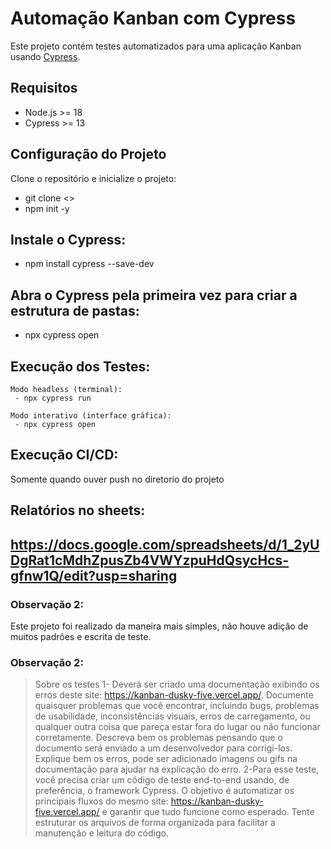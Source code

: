 # Automação Kanban com Cypress
Este projeto contém testes automatizados para uma aplicação Kanban usando [Cypress](https://www.cypress.io/).

## Requisitos
- Node.js >= 18
- Cypress >= 13

## Configuração do Projeto
Clone o repositório e inicialize o projeto:

- git clone <>
- npm init -y

## Instale o Cypress:
- npm install cypress --save-dev

## Abra o Cypress pela primeira vez para criar a estrutura de pastas:
- npx cypress open

## Execução dos Testes:
    Modo headless (terminal):
     - npx cypress run

    Modo interativo (interface gráfica):
     - npx cypress open

## Execução CI/CD:
Somente quando ouver push no diretorio do projeto

## Relatórios no sheets:
https://docs.google.com/spreadsheets/d/1_2yUDgRat1cMdhZpusZb4VWYzpuHdQsycHcs-gfnw1Q/edit?usp=sharing
----------------------------------------------------------------------------------------------
### Observação 2:
Este projeto foi realizado da maneira mais simples, não houve adição de muitos padrões e escrita de teste.

### Observação 2:
> Sobre os testes
1- Deverá ser criado uma documentação exibindo os erros deste site:
https://kanban-dusky-five.vercel.app/. Documente quaisquer problemas que você encontrar,
incluindo bugs, problemas de usabilidade, inconsistências visuais, erros de carregamento, ou
qualquer outra coisa que pareça estar fora do lugar ou não funcionar corretamente. Descreva
bem os problemas pensando que o documento será enviado a um desenvolvedor para
corrigi-los. Explique bem os erros, pode ser adicionado imagens ou gifs na documentação para
ajudar na explicação do erro.
2-Para esse teste, você precisa criar um código de teste end-to-end usando, de preferência, o
framework Cypress. O objetivo é automatizar os principais fluxos do mesmo site:
https://kanban-dusky-five.vercel.app/ e garantir que tudo funcione como esperado. Tente
estruturar os arquivos de forma organizada para facilitar a manutenção e leitura do código.